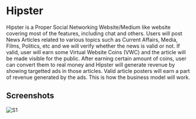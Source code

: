 # Hipster

Hipster is a Proper Social Networking Website/Medium like website covering most of the features, including chat and others. Users will post News Articles related to various topics such as Current Affairs, Media, Films, Politics, etc and we will verify whether the news is valid or not. If valid, user will earn some Virtual Website Coins (VWC) and the article will be made visible for the public. After earning certain amount of coins, user can convert them to real money and Hipster will generate revenue by showing targetted ads in those articles. Valid article posters will earn a part of revenue generated by the ads. This is how the business model will work.


## Screenshots

![S1](https://i.imgur.com/orMELIY.png)
